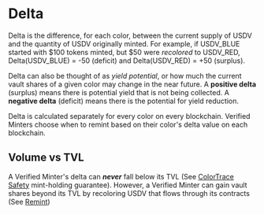 # Delta

Delta is the difference, for each color, between the current supply of USDV and the quantity of USDV originally minted. For example, if USDV\_BLUE started with $100 tokens minted, but $50 were _recolored_ to USDV\_RED, Delta(USDV\_BLUE) = -50 (deficit) and Delta(USDV\_RED) = +50 (surplus).

Delta can also be thought of as _yield potential_, or how much the current vault shares of a given color may change in the near future. A **positive delta** (surplus) means there is potential yield that is not being collected. A **negative delta** (deficit) means there is the potential for yield reduction.

Delta is calculated separately for every color on every blockchain. Verified Minters choose when to remint based on their color's delta value on each blockchain.

## Volume vs TVL

A Verified Minter's delta can _**never**_ fall below its TVL (See [ColorTrace Safety](coloring.md) mint-holding guarantee). However, a Verified Minter can gain vault shares beyond its TVL by recoloring USDV that flows through its contracts (See [Remint](remint.md))
